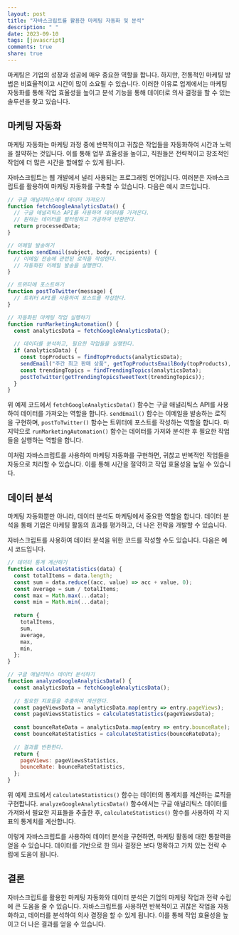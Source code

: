 ```yaml
---
layout: post
title: "자바스크립트를 활용한 마케팅 자동화 및 분석"
description: " "
date: 2023-09-10
tags: [javascript]
comments: true
share: true
---
```


마케팅은 기업의 성장과 성공에 매우 중요한 역할을 합니다. 하지만, 전통적인 마케팅 방법은 비효율적이고 시간이 많이 소요될 수 있습니다. 이러한 이유로 업계에서는 마케팅 자동화를 통해 작업 효율성을 높이고 분석 기능을 통해 데이터로 의사 결정을 할 수 있는 솔루션을 찾고 있습니다.

## 마케팅 자동화

마케팅 자동화는 마케팅 과정 중에 반복적이고 귀찮은 작업들을 자동화하여 시간과 노력을 절약하는 것입니다. 이를 통해 업무 효율성을 높이고, 직원들은 전략적이고 창조적인 작업에 더 많은 시간을 할애할 수 있게 됩니다.

자바스크립트는 웹 개발에서 널리 사용되는 프로그래밍 언어입니다. 여러분은 자바스크립트를 활용하여 마케팅 자동화를 구축할 수 있습니다. 다음은 예시 코드입니다.

```javascript
// 구글 애널리틱스에서 데이터 가져오기
function fetchGoogleAnalyticsData() {
  // 구글 애널리틱스 API를 사용하여 데이터를 가져온다.
  // 원하는 데이터를 필터링하고 가공하여 반환한다.
  return processedData;
}

// 이메일 발송하기
function sendEmail(subject, body, recipients) {
  // 이메일 전송에 관련된 로직을 작성한다.
  // 자동화된 이메일 발송을 실행한다.
}

// 트위터에 포스트하기
function postToTwitter(message) {
  // 트위터 API를 사용하여 포스트를 작성한다.
}

// 자동화된 마케팅 작업 실행하기
function runMarketingAutomation() {
  const analyticsData = fetchGoogleAnalyticsData();
  
  // 데이터를 분석하고, 필요한 작업들을 실행한다.
  if (analyticsData) {
    const topProducts = findTopProducts(analyticsData);
    sendEmail("주간 최고 판매 상품", getTopProductsEmailBody(topProducts), "marketing@example.com");
    const trendingTopics = findTrendingTopics(analyticsData);
    postToTwitter(getTrendingTopicsTweetText(trendingTopics));
  }
}
```

위 예제 코드에서 `fetchGoogleAnalyticsData()` 함수는 구글 애널리틱스 API를 사용하여 데이터를 가져오는 역할을 합니다. `sendEmail()` 함수는 이메일을 발송하는 로직을 구현하며, `postToTwitter()` 함수는 트위터에 포스트를 작성하는 역할을 합니다. 마지막으로 `runMarketingAutomation()` 함수는 데이터를 가져와 분석한 후 필요한 작업들을 실행하는 역할을 합니다.

이처럼 자바스크립트를 사용하여 마케팅 자동화를 구현하면, 귀찮고 반복적인 작업들을 자동으로 처리할 수 있습니다. 이를 통해 시간을 절약하고 작업 효율성을 높일 수 있습니다.

## 데이터 분석

마케팅 자동화뿐만 아니라, 데이터 분석도 마케팅에서 중요한 역할을 합니다. 데이터 분석을 통해 기업은 마케팅 활동의 효과를 평가하고, 더 나은 전략을 개발할 수 있습니다. 

자바스크립트를 사용하여 데이터 분석을 위한 코드를 작성할 수도 있습니다. 다음은 예시 코드입니다.

```javascript
// 데이터 통계 계산하기
function calculateStatistics(data) {
  const totalItems = data.length;
  const sum = data.reduce((acc, value) => acc + value, 0);
  const average = sum / totalItems;
  const max = Math.max(...data);
  const min = Math.min(...data);
  
  return {
    totalItems,
    sum,
    average,
    max,
    min,
  };
}

// 구글 애널리틱스 데이터 분석하기
function analyzeGoogleAnalyticsData() {
  const analyticsData = fetchGoogleAnalyticsData();
  
  // 필요한 지표들을 추출하여 계산한다.
  const pageViewsData = analyticsData.map(entry => entry.pageViews);
  const pageViewsStatistics = calculateStatistics(pageViewsData);
  
  const bounceRateData = analyticsData.map(entry => entry.bounceRate);
  const bounceRateStatistics = calculateStatistics(bounceRateData);
  
  // 결과를 반환한다.
  return {
    pageViews: pageViewsStatistics,
    bounceRate: bounceRateStatistics,
  };
}
```

위 예제 코드에서 `calculateStatistics()` 함수는 데이터의 통계치를 계산하는 로직을 구현합니다. `analyzeGoogleAnalyticsData()` 함수에서는 구글 애널리틱스 데이터를 가져와서 필요한 지표들을 추출한 후, `calculateStatistics()` 함수를 사용하여 각 지표의 통계치를 계산합니다.

이렇게 자바스크립트를 사용하여 데이터 분석을 구현하면, 마케팅 활동에 대한 통찰력을 얻을 수 있습니다. 데이터를 기반으로 한 의사 결정은 보다 명확하고 가치 있는 전략 수립에 도움이 됩니다.

## 결론

자바스크립트를 활용한 마케팅 자동화와 데이터 분석은 기업의 마케팅 작업과 전략 수립에 큰 도움을 줄 수 있습니다. 자바스크립트를 사용하면 반복적이고 귀찮은 작업을 자동화하고, 데이터를 분석하여 의사 결정을 할 수 있게 됩니다. 이를 통해 작업 효율성을 높이고 더 나은 결과를 얻을 수 있습니다.